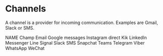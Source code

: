 # Channels

A channel is a provider for incoming communication.
Examples are Gmail, Slack or SMS.

NAME
Champ
Email
Google messages
Instagram direct
Kik
LinkedIn
Messenger
Line
Signal
Slack
SMS
Snapchat
Teams
Telegram
Viber
WhatsApp
WeChat
